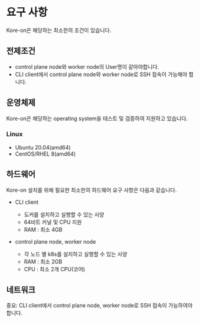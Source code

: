 # **요구 사항**

Kore-on은 해당하는 최소한의 조건이 있습니다.

## **전제조건**

- control plane node와 worker node의 User명이 같아야합니다.
- CLI client에서 control plane node와 worker node로 SSH 접속이 가능해야 합니다.

## **운영체제**

Kore-on은 해당하는 operating system을 테스트 및 검증하여 지원하고 있습니다.

### **Linux**

- Ubuntu 20.04(amd64)
- CentOS/RHEL 8(amd64)

## **하드웨어**

Kore-on 설치를 위해 필요한 최소한의 하드웨어 요구 사항은 다음과 같습니다.

- CLI client
    - 도커를 설치하고 실행할 수 있는 사양
    - 64비트 커널 및 CPU 지원
    - RAM : 최소 4GB

- control plane node, worker node
    - 각 노드 별 k8s를 설치하고 실행할 수 있는 사양
    - RAM : 최소 2GB
    - CPU : 최소 2개 CPU(코어)

## **네트워크**

중요: CLI client에서 control plane node, worker node로 SSH 접속이 가능하여야 합니다.
